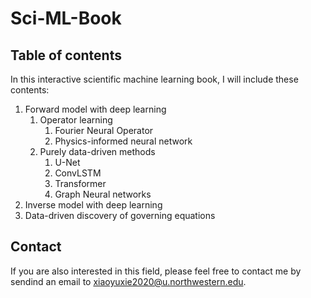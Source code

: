 # Sci-ML-Book

## Table of contents

In this interactive scientific machine learning book, I will include these contents:

1. Forward model with deep learning
   1. Operator learning
      1. Fourier Neural Operator 
      2. Physics-informed neural network
   2. Purely data-driven methods
      1. U-Net
      2. ConvLSTM
      3. Transformer
      4. Graph Neural networks
2. Inverse model with deep learning
3. Data-driven discovery of governing equations


## Contact
If you are also interested in this field, please feel free to contact me by sendind an email to xiaoyuxie2020@u.northwestern.edu. 